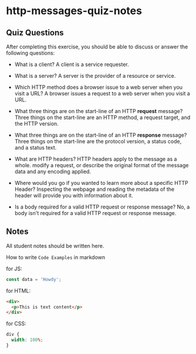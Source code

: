 # http-messages-quiz-notes

## Quiz Questions

After completing this exercise, you should be able to discuss or answer the following questions:

- What is a client?
  A client is a service requester.

- What is a server?
  A server is the provider of a resource or service.

- Which HTTP method does a browser issue to a web server when you visit a URL?
  A browser issues a request to a web server when you visit a URL.

- What three things are on the start-line of an HTTP **request** message?
  Three things on the start-line are an HTTP method, a request target, and the HTTP version.

- What three things are on the start-line of an HTTP **response** message?
  Three things on the start-line are the protocol version, a status code, and a status text.

- What are HTTP headers?
  HTTP headers apply to the message as a whole. modify a request, or describe the original format of the message data and any encoding applied.

- Where would you go if you wanted to learn more about a specific HTTP Header?
  Inspecting the webpage and reading the metadata of the header will provide you with information about it.

- Is a body required for a valid HTTP request or response message?
  No, a body isn't required for a valid HTTP request or response message.

## Notes

All student notes should be written here.

How to write `Code Examples` in markdown

for JS:

```javascript
const data = 'Howdy';
```

for HTML:

```html
<div>
  <p>This is text content</p>
</div>
```

for CSS:

```css
div {
  width: 100%;
}
```
